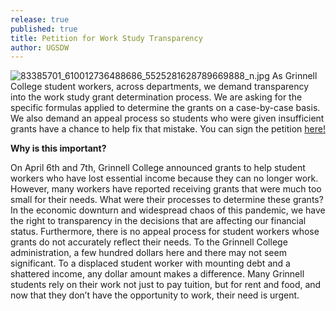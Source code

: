```yaml
---
release: true
published: true
title: Petition for Work Study Transparency
author: UGSDW
---
```

![83385701_610012736488686_5525281628789669888_n.jpg]({{site.baseurl}}/assets/news/83385701_610012736488686_5525281628789669888_n.jpg)
As Grinnell College student workers, across departments, we demand transparency into the work study grant determination process. We are asking for the specific formulas applied to determine the grants on a case-by-case basis. We also demand an appeal process so students who were given insufficient grants have a chance to help fix that mistake. You can sign the petition [here!](https://www.coworker.org/petitions/grinnell-college-work-study-transparency)

**Why is this important?**

On April 6th and 7th, Grinnell College announced grants to help student workers who have lost essential income because they can no longer work. However, many workers have reported receiving grants that were much too small for their needs. What were their processes to determine these grants? In the economic downturn and widespread chaos of this pandemic, we have the right to transparency in the decisions that are affecting our financial status. Furthermore, there is no appeal process for student workers whose grants do not accurately reflect their needs. To the Grinnell College administration, a few hundred dollars here and there may not seem significant. To a displaced student worker with mounting debt and a shattered income, any dollar amount makes a difference. Many Grinnell students rely on their work not just to pay tuition, but for rent and food, and now that they don’t have the opportunity to work, their need is urgent.


